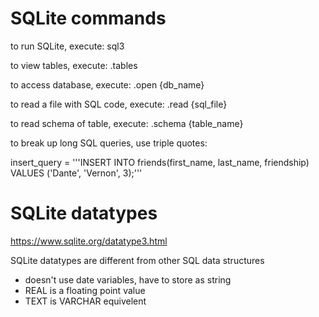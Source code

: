 # SQLite commands

to run SQLite, execute:
sql3 

to view tables, execute:
.tables

to access database, execute:
.open {db_name}

to read a file with SQL code, execute:
.read {sql_file}

to read schema of table, execute:
.schema {table_name}

to break up long SQL queries, use triple quotes:

insert_query = '''INSERT INTO
                    friends(first_name,
                            last_name,
                            friendship)
                            VALUES ('Dante', 'Vernon', 3);'''

# SQLite datatypes

https://www.sqlite.org/datatype3.html

SQLite datatypes are different from other SQL data structures
- doesn't use date variables, have to store as string
- REAL is a floating point value
- TEXT is VARCHAR equivelent

